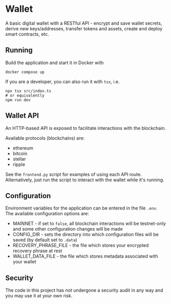 # Wallet

A basic digital wallet with a RESTful API - encrypt and save wallet secrets, derive new keys/addresses, transfer tokens and assets, create and deploy smart contracts, etc.

## Running

Build the application and start it in Docker with

```shell
docker compose up
```

If you are a developer, you can also run it with `tsx`, i.e.

```shell
npx tsx src/index.ts
# or equivalently
npm run dev
```

## Wallet API

An HTTP-based API is exposed to facilitate interactions with the blockchain.

Available protocols (blockchains) are:

- ethereum
- bitcoin
- stellar
- ripple

See the `frontend.py` script for examples of using each API route. Alternatively, just run the script to interact with the wallet while it's running.

## Configuration

Environment variables for the application can be entered in the file `.env`. The available configuration options are:

- MAINNET - if set to `false`, all blockchain interactions will be testnet-only and some other configuration changes will be made
- CONFIG_DIR - sets the directory into which configuration files will be saved (by default set to `.data`)
- RECOVERY_PHRASE_FILE - the file which stores your encrypted recovery phrase at rest
- WALLET_DATA_FILE - the file which stores metadata associated with your wallet

## Security

The code in this project has not undergone a security audit in any way and you may use it at your own risk.
